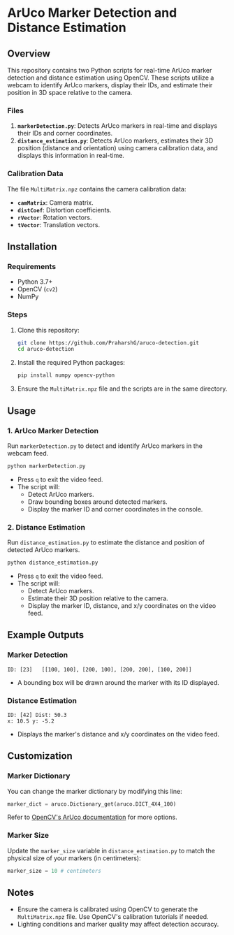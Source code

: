 # ArUco Marker Detection and Distance Estimation

## Overview
This repository contains two Python scripts for real-time ArUco marker detection and distance estimation using OpenCV. These scripts utilize a webcam to identify ArUco markers, display their IDs, and estimate their position in 3D space relative to the camera.

### Files
1. **`markerDetection.py`**: Detects ArUco markers in real-time and displays their IDs and corner coordinates.
2. **`distance_estimation.py`**: Detects ArUco markers, estimates their 3D position (distance and orientation) using camera calibration data, and displays this information in real-time.

### Calibration Data
The file `MultiMatrix.npz` contains the camera calibration data:
- **`camMatrix`**: Camera matrix.
- **`distCoef`**: Distortion coefficients.
- **`rVector`**: Rotation vectors.
- **`tVector`**: Translation vectors.

## Installation

### Requirements
- Python 3.7+
- OpenCV (`cv2`)
- NumPy

### Steps
1. Clone this repository:
   ```bash
   git clone https://github.com/PraharshG/aruco-detection.git
   cd aruco-detection
   ```
2. Install the required Python packages:
   ```bash
   pip install numpy opencv-python
   ```
3. Ensure the `MultiMatrix.npz` file and the scripts are in the same directory.

## Usage

### 1. ArUco Marker Detection
Run `markerDetection.py` to detect and identify ArUco markers in the webcam feed.

```bash
python markerDetection.py
```

- Press `q` to exit the video feed.
- The script will:
  - Detect ArUco markers.
  - Draw bounding boxes around detected markers.
  - Display the marker ID and corner coordinates in the console.

### 2. Distance Estimation
Run `distance_estimation.py` to estimate the distance and position of detected ArUco markers.

```bash
python distance_estimation.py
```

- Press `q` to exit the video feed.
- The script will:
  - Detect ArUco markers.
  - Estimate their 3D position relative to the camera.
  - Display the marker ID, distance, and x/y coordinates on the video feed.

## Example Outputs
### Marker Detection
```text
ID: [23]   [[100, 100], [200, 100], [200, 200], [100, 200]]
```
- A bounding box will be drawn around the marker with its ID displayed.

### Distance Estimation
```text
ID: [42] Dist: 50.3
x: 10.5 y: -5.2
```
- Displays the marker's distance and x/y coordinates on the video feed.

## Customization
### Marker Dictionary
You can change the marker dictionary by modifying this line:
```python
marker_dict = aruco.Dictionary_get(aruco.DICT_4X4_100)
```
Refer to [OpenCV's ArUco documentation](https://docs.opencv.org/master/d9/d6a/group__aruco.html) for more options.

### Marker Size
Update the `marker_size` variable in `distance_estimation.py` to match the physical size of your markers (in centimeters):
```python
marker_size = 10 # centimeters
```

## Notes
- Ensure the camera is calibrated using OpenCV to generate the `MultiMatrix.npz` file. Use OpenCV's calibration tutorials if needed.
- Lighting conditions and marker quality may affect detection accuracy.


